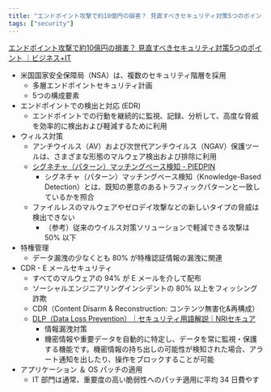 ```yaml
---
title: "エンドポイント攻撃で約10億円の損害？ 見直すべきセキュリティ対策5つのポイント を読んで"
tags: ["security"]
---
```


[エンドポイント攻撃で約10億円の損害？ 見直すべきセキュリティ対策5つのポイント ｜ビジネス+IT](https://www.sbbit.jp/document/sp/20283?ref=230828btsw)

* 米国国家安全保障局（NSA）は、複数のセキュリティ階層を採用
  * 多層エンドポイントセキュリティ計画
  * 5つの構成要素
* エンドポイントでの検出と対応 (EDR)
  * エンドポイントでの行動を継続的に監視、記録、分析して、高度な脅威を効率的に検出および軽減するために利用
* ウィルス対策
  * アンチウイルス（AV）および次世代アンチウイルス（NGAV）保護ツールは、さまざまな形態のマルウェア検出および排除に利用
  * [シグネチャ（パターン）マッチングベース検知 - PIEDPIN](https://piedpin.com/top/2020/07/12/knowledge-based-detection/)
    * シグネチャ（パターン）マッチングベース検知（Knowledge-Based Detection）とは、既知の悪意のあるトラフィックパターンと一致しているかを照合
  * ファイルレスのマルウェアやゼロデイ攻撃などの新しいタイプの脅威は検出できない
    * （参考）従来のウイルス対策ソリューションで軽減できる攻撃は 50% 以下
* 特権管理
  * データ漏洩の少なくとも 80% が特権認証情報の漏洩に関連
* CDR - E メールセキュリティ
  * すべてのマルウェアの 94% が E メールを介して配布
  * ソーシャルエンジニアリングインシデントの 80% 以上をフィッシング詐欺
  * CDR（Content Disarm & Reconstruction: コンテンツ無害化&再構成）
  * [DLP（Data Loss Prevention）｜セキュリティ用語解説｜NRIセキュア](https://www.nri-secure.co.jp/glossary/dlp)
    * 情報漏洩対策
    * 機密情報や重要データを自動的に特定し、データを常に監視・保護する機能です。機密情報の持ち出しの可能性が検知された場合、アラート通知を出したり、操作をブロックすることが可能
* アプリケーション ＆ OS パッチの適用 
  * IT 部門は通常、重要度の高い脆弱性へのパッチ適用に平均 34 日費やす